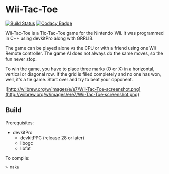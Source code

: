 # Wii-Tac-Toe

[![Build Status](https://travis-ci.org/Crayon2000/Wii-Tac-Toe.svg?branch=master)](https://travis-ci.org/Crayon2000/Wii-Tac-Toe)
[![Codacy Badge](https://api.codacy.com/project/badge/Grade/ab38c1f3adee4d629c72d285efee6a73)](https://www.codacy.com/app/Crayon2000/Wii-Tac-Toe?utm_source=github.com&amp;utm_medium=referral&amp;utm_content=Crayon2000/Wii-Tac-Toe&amp;utm_campaign=Badge_Grade)

Wii-Tac-Toe is a Tic-Tac-Toe game for the Nintendo Wii. It was programmed in C++ using devkitPro along with GRRLIB.

The game can be played alone vs the CPU or with a friend using one Wii Remote controller. The game AI does not always do the same moves, so the fun never stop.

To win the game, you have to place three marks (O or X) in a horizontal, vertical or diagonal row. If the grid is filled completely and no one has won, well, it's a tie game. Start over and try to beat your opponent.

![http://wiibrew.org/w/images/e/e7/Wii-Tac-Toe-screenshot.png](http://wiibrew.org/w/images/e/e7/Wii-Tac-Toe-screenshot.png)

## Build
Prerequisites:
* devkitPro
  * devkitPPC (release 28 or later)
  * libogc
  * libfat

To compile:
```
> make
```
